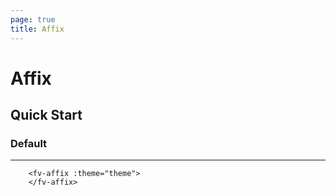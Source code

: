 ```yaml
---
page: true
title: Affix
--- 
```


<script lang="ts" setup>
import { ref } from 'vue'; 
import { useTheme } from '../common/index.js'; 

const {theme} = useTheme()


</script>

# Affix

## Quick Start

### Default

---

<fv-affix :theme="theme">
</fv-affix>

```vue-html
    <fv-affix :theme="theme">
    </fv-affix>
```

<!--@include: ./properties.md-->

<!--@include: ./emits.md-->

